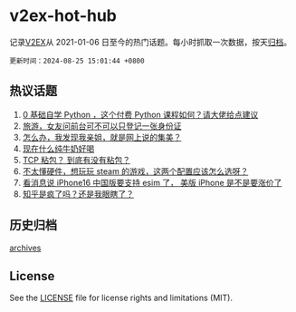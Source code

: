 # v2ex-hot-hub

 记录[V2EX](https://www.v2ex.com/)从 2021-01-06 日至今的热门话题。每小时抓取一次数据，按天[归档](archives)。

`更新时间：2024-08-25 15:01:44 +0800`

## 热议话题

1. [0 基础自学 Python ，这个付费 Python 课程如何？请大佬给点建议](https://www.v2ex.com/t/1067502)
1. [旅游，女友问前台可不可以只登记一张身份证](https://www.v2ex.com/t/1067487)
1. [怎么办，我发现我亲姐，就是网上说的集美？](https://www.v2ex.com/t/1067587)
1. [现在什么纯牛奶好喝](https://www.v2ex.com/t/1067514)
1. [TCP 粘包？ 到底有没有粘包？](https://www.v2ex.com/t/1067508)
1. [不太懂硬件，想玩玩 steam 的游戏，这两个配置应该怎么选呀？](https://www.v2ex.com/t/1067556)
1. [看消息说 iPhone16 中国版要支持 esim 了， 美版 iPhone 是不是要涨价了](https://www.v2ex.com/t/1067492)
1. [知乎是疯了吗？还是我眼瞎了？](https://www.v2ex.com/t/1067570)

## 历史归档

[archives](archives)

## License

See the [LICENSE](LICENSE) file for license rights and limitations (MIT).
